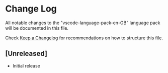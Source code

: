 # Change Log
All notable changes to the "vscode-language-pack-en-GB" language pack will be documented in this file.

Check [Keep a Changelog](http://keepachangelog.com/) for recommendations on how to structure this file.

## [Unreleased]
- Initial release
